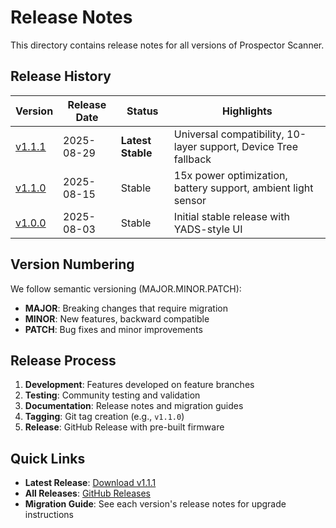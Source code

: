 # Release Notes

This directory contains release notes for all versions of Prospector Scanner.

## Release History

| Version | Release Date | Status | Highlights |
|---------|-------------|--------|------------|
| [v1.1.1](v1.1.1.md) | 2025-08-29 | **Latest Stable** | Universal compatibility, 10-layer support, Device Tree fallback |
| [v1.1.0](v1.1.0.md) | 2025-08-15 | Stable | 15x power optimization, battery support, ambient light sensor |
| [v1.0.0](v1.0.0.md) | 2025-08-03 | Stable | Initial stable release with YADS-style UI |

## Version Numbering

We follow semantic versioning (MAJOR.MINOR.PATCH):
- **MAJOR**: Breaking changes that require migration
- **MINOR**: New features, backward compatible
- **PATCH**: Bug fixes and minor improvements

## Release Process

1. **Development**: Features developed on feature branches
2. **Testing**: Community testing and validation
3. **Documentation**: Release notes and migration guides
4. **Tagging**: Git tag creation (e.g., `v1.1.0`)
5. **Release**: GitHub Release with pre-built firmware

## Quick Links

- **Latest Release**: [Download v1.1.1](https://github.com/t-ogura/zmk-config-prospector/releases/latest)
- **All Releases**: [GitHub Releases](https://github.com/t-ogura/zmk-config-prospector/releases)
- **Migration Guide**: See each version's release notes for upgrade instructions